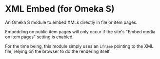 # XML Embed (for Omeka S)

An Omeka S module to embed XMLs directly in file or item pages.

Embedding on public item pages will only occur if the site's "Embed media on
item pages" setting is enabled.

For the time being, this module simply uses an `iframe` pointing to the XML
file, relying on the browser to do the rendering itself.
